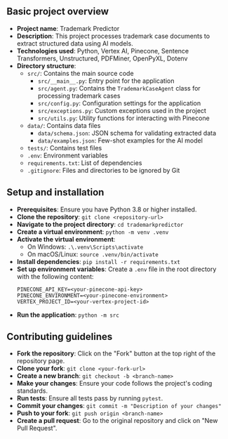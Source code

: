 ## Basic project overview

* **Project name**: Trademark Predictor
* **Description**: This project processes trademark case documents to extract structured data using AI models.
* **Technologies used**: Python, Vertex AI, Pinecone, Sentence Transformers, Unstructured, PDFMiner, OpenPyXL, Dotenv
* **Directory structure**:
  * `src/`: Contains the main source code
    * `src/__main__.py`: Entry point for the application
    * `src/agent.py`: Contains the `TrademarkCaseAgent` class for processing trademark cases
    * `src/config.py`: Configuration settings for the application
    * `src/exceptions.py`: Custom exceptions used in the project
    * `src/utils.py`: Utility functions for interacting with Pinecone
  * `data/`: Contains data files
    * `data/schema.json`: JSON schema for validating extracted data
    * `data/examples.json`: Few-shot examples for the AI model
  * `tests/`: Contains test files
  * `.env`: Environment variables
  * `requirements.txt`: List of dependencies
  * `.gitignore`: Files and directories to be ignored by Git

## Setup and installation

* **Prerequisites**: Ensure you have Python 3.8 or higher installed.
* **Clone the repository**: `git clone <repository-url>`
* **Navigate to the project directory**: `cd trademarkpredictor`
* **Create a virtual environment**: `python -m venv .venv`
* **Activate the virtual environment**:
  * On Windows: `.\.venv\Scripts\activate`
  * On macOS/Linux: `source .venv/bin/activate`
* **Install dependencies**: `pip install -r requirements.txt`
* **Set up environment variables**: Create a `.env` file in the root directory with the following content:
  ```plaintext
  PINECONE_API_KEY=<your-pinecone-api-key>
  PINECONE_ENVIRONMENT=<your-pinecone-environment>
  VERTEX_PROJECT_ID=<your-vertex-project-id>
  ```
* **Run the application**: `python -m src`

## Contributing guidelines

* **Fork the repository**: Click on the "Fork" button at the top right of the repository page.
* **Clone your fork**: `git clone <your-fork-url>`
* **Create a new branch**: `git checkout -b <branch-name>`
* **Make your changes**: Ensure your code follows the project's coding standards.
* **Run tests**: Ensure all tests pass by running `pytest`.
* **Commit your changes**: `git commit -m "Description of your changes"`
* **Push to your fork**: `git push origin <branch-name>`
* **Create a pull request**: Go to the original repository and click on "New Pull Request".
